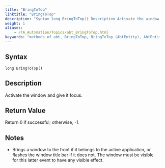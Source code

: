 ```yaml
--- 
title: "BringToTop"
linktitle: "BringToTop"
description: "Syntax long BringToTop() Description Activate the window and give it focus. Return Value Return 0 if successful; otherwise, -1 . Notes Brings a window to the front if it belongs to the active ..."
weight: 1
aliases: 
    - /TA_Automation/Topics/abt_BringToTop.html
keywords: "methods of abt, BringToTop, BringToTop (AbtEntity), AbtEntity, bringtotop, abtentity bringtotop, bring window to front, focus window"
---
```


## Syntax

`long BringToTop()`

## Description  

Activate the window and give it focus.

## Return Value  

Return 0 if successful; otherwise, -1.

## Notes

-   Brings a window to the front if it belongs to the active application, or flashes the window title bar if it does not. The window must be visible for this latter event to have any visible effect.



